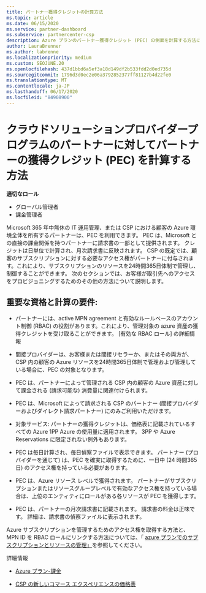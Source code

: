 ```yaml
---
title: パートナー獲得クレジットの計算方法
ms.topic: article
ms.date: 06/15/2020
ms.service: partner-dashboard
ms.subservice: partnercenter-csp
description: Azure プランのパートナー獲得クレジット (PEC) の側面を計算する方法について説明します。 これには、パートナーと間接プロバイダーの資格要件が含まれます。
author: LauraBrenner
ms.author: labrenne
ms.localizationpriority: medium
ms.custom: SEOJUNE.20
ms.openlocfilehash: 437d1bbd6a5ef3a18d149df2b533fdd2d0ed735d
ms.sourcegitcommit: 1796d3d0ec2e06a3792852377ff81127b4d22fe0
ms.translationtype: MT
ms.contentlocale: ja-JP
ms.lasthandoff: 06/17/2020
ms.locfileid: "84908900"
---
```

# <a name="how-partner-earned-credit-pec-is-calculated-for-partners-in-the-cloud-solution-provider-program"></a>クラウドソリューションプロバイダープログラムのパートナーに対してパートナーの獲得クレジット (PEC) を計算する方法

**適切なロール**

- グローバル管理者
- 課金管理者

Microsoft 365 年中無休の IT 運用管理、または CSP における顧客の Azure 環境全体を所有するパートナーは、PEC を利用できます。 PEC は、Microsoft との直接の課金関係を持つパートナーに請求書の一部として提供されます。 クレジットは日単位で計算され、月次請求書に反映されます。 CSP の既定では、顧客のサブスクリプションに対する必要なアクセス権がパートナーに付与されます。これにより、サブスクリプションのリソースを24時間365日体制で管理し、制御することができます。 次のセクションでは、お客様が取引先へのアクセスをプロビジョニングするためのその他の方法について説明します。


## <a name="important-eligibility-and-calculation-requirements"></a>重要な資格と計算の要件:

- パートナーには、active MPN agreement と有効なルールベースのアカウント制御 (RBAC) の役割があります。これにより、管理対象の azure 資産の獲得クレジットを受け取ることができます。 [有効な RBAC ロール] の詳細情報

- 間接プロバイダーは、お客様または間接リセラーか、またはその両方が、CSP 内の顧客の Azure リソースを24時間365日体制で管理および管理している場合に、PEC の対象となります。

- PEC は、パートナーによって管理される CSP 内の顧客の Azure 資産に対して課金される (請求可能な) 消費量に関連付けられます。 

- PEC は、Microsoft によって請求される CSP のパートナー (間接プロバイダーおよびダイレクト請求パートナー) にのみご利用いただけます。

- 対象サービス: パートナーの獲得クレジットは、価格表に記載されているすべての Azure 1PP Azure の使用量に適用されます。 3PP や Azure Reservations に限定されない例外もあります。

- PEC は毎日計算され、毎日偵察ファイルで表示できます。 パートナー (プロバイダーを通じて) は、PEC を確実に取得するために、一日中 (24 時間365日) のアクセス権を持っている必要があります。

- PEC は、Azure リソース レベルで獲得されます。 パートナーがサブスクリプションまたはリソースグループレベルで有効なアクセス権を持っている場合は、上位のエンティティにロールがある各リソースが PEC を獲得します。 

- PEC は、パートナーの月次請求書に記載されます。 請求書の料金は正味です。 詳細は、請求書の偵察ファイルに表示されます。

Azure サブスクリプションを管理するためのアクセス権を取得する方法と、MPN ID を RBAC ロールにリンクする方法については、「 [azure プランでのサブスクリプションとリソースの管理」](azure-plan-manage.md)を参照してください。

詳細情報

- [Azure プラン-課金](azure-plan-billing.md)

- [CSP の新しいコマース エクスペリエンスの価格表](azure-plan-price-list.md)